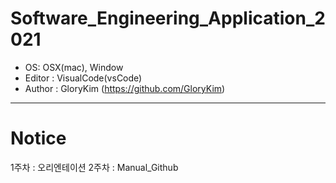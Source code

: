 # Software_Engineering_Application_2021
- OS: OSX(mac), Window
- Editor : VisualCode(vsCode)
- Author : GloryKim (https://github.com/GloryKim)
-----------------------------------------------------
# Notice
1주차 : 오리엔테이션
2주차 : Manual_Github
